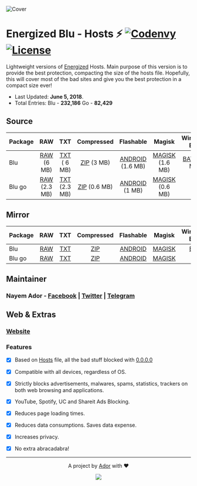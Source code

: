 ![Cover](https://ador.chorompotro.com/energized_blu_cover.svg)

# Energized Blu - Hosts ⚡ [![Codenvy](https://img.shields.io/badge/Cloud-CodeAnyWhere-7F3F97.svg)](https://codeanywhere.com/) [![License](https://img.shields.io/badge/License-MIT-blue.svg)](https://github.com/AdroitAdorKhan/Energized/blob/master/LICENSE)

Lightweight versions of [Energized](https://github.com/AdroitAdorKhan/Energized) Hosts. Main purpose of this version is to provide the best protection, compacting the size of the hosts file. Hopefully, this will cover most of the bad sites and give you the best protection in a compact size ever!

* Last Updated: **June 5, 2018**.
* Total Entries: Blu - **232,186** Go - **82,429**

## Source

Package | RAW | TXT | Compressed | Flashable | Magisk | Windows BAT
-----------|:---------:|:---------:|:---------:|:---------:|:---------:|:---------:|
Blu | [RAW](https://raw.githubusercontent.com/EnergizedProtection/EnergizedBlu/master/EnergizedBlu/energized/blu) (6 MB) | [TXT](https://raw.githubusercontent.com/EnergizedProtection/EnergizedBlu/master/EnergizedBlu/energized/blu.txt) ( 6 MB)| [ZIP](https://raw.githubusercontent.com/EnergizedProtection/EnergizedBlu/master/EnergizedBlu/energized/blu.zip) (3 MB) | [ANDROID](https://raw.githubusercontent.com/EnergizedProtection/EnergizedBlu/master/EnergizedBlu/energized/blu_android.zip) (1.6 MB) | [MAGISK](https://raw.githubusercontent.com/EnergizedProtection/EnergizedBlu/master/EnergizedBlu/energized/blu_magisk.zip) (1.6 MB) | [BAT](https://raw.githubusercontent.com/EnergizedProtection/EnergizedBlu/master/EnergizedBlu/energized/blu_windows.zip) (1.6 MB)
Blu go |  [RAW](https://raw.githubusercontent.com/EnergizedProtection/EnergizedBlu/master/EnergizedBlu/energized/blu_go) (2.3 MB) | [TXT](https://raw.githubusercontent.com/EnergizedProtection/EnergizedBlu/master/EnergizedBlu/energized/blu_go.txt) (2.3 MB) | [ZIP](https://raw.githubusercontent.com/EnergizedProtection/EnergizedBlu/master/EnergizedBlu/energized/blu_go.zip)  (0.6 MB)| [ANDROID](https://raw.githubusercontent.com/EnergizedProtection/EnergizedBlu/master/EnergizedBlu/energized/blu_go_android.zip) (1 MB) | [MAGISK](https://raw.githubusercontent.com/EnergizedProtection/EnergizedBlu/master/EnergizedBlu/energized/blu_go_magisk.zip) (0.6 MB) | -

## Mirror

Package | RAW | TXT | Compressed | Flashable | Magisk | Windows BAT
-----------|:---------:|:---------:|:---------:|:---------:|:---------:|:---------:|
Blu | [RAW](http://adroit.heliohost.org/energized/blu) | [TXT](http://adroit.heliohost.org/energized/blu.txt) | [ZIP](http://adroit.heliohost.org/energized/blu.zip) | [ANDROID](http://adroit.heliohost.org/energized/blu_android.zip) | [MAGISK](http://adroit.heliohost.org/energized/blu_magisk.zip) | [BAT](http://adroit.heliohost.org/energized/blu_windows.zip)
Blu go | [RAW](http://adroit.heliohost.org/energized/blu_go) | [TXT](http://adroit.heliohost.org/energized/blu_go.txt) | [ZIP](http://adroit.heliohost.org/energized/blu_go.zip) | [ANDROID](http://adroit.heliohost.org/energized/blu_go_android.zip) | [MAGISK](http://adroit.heliohost.org/energized/blu_go_magisk.zip) | -

## Maintainer

### **Nayem Ador** - [Facebook](https://facebook.com/adroitadorkhan) | [Twitter](https://twitter.com/adroitadorkhan) | [Telegram](https://t.me/adroitadorkhan)

## Web & Extras

### [Website](https://ador.chorompotro.com/)

### Features

- [x] Based on [Hosts](http://lmgtfy.com/?q=what+is+hosts+file) file, all the bad stuff blocked with [0.0.0.0](http://lmgtfy.com/?q=what+is+0.0.0.0)

- [x] Compatible with all devices, regardless of OS.

- [x] Strictly blocks advertisements, malwares, spams, statistics, trackers on both web browsing and applications.

- [x] YouTube, Spotify, UC and Shareit Ads Blocking.

- [x] Reduces page loading times.

- [x] Reduces data consumptions. Saves data expense.

- [x] Increases privacy.

- [x] No extra abracadabra! 

---

<p align="center">A project by <a href="https://github.com/AdroitAdorKhan" target="_blank">Ador</a> with ❤<p>

<p align="center"><a href="https://saythanks.io/to/AdroitAdorKhan" target="_blank"><img src="https://img.shields.io/badge/Say%20Thanks-!-1EAEDB.svg"></a><p>


